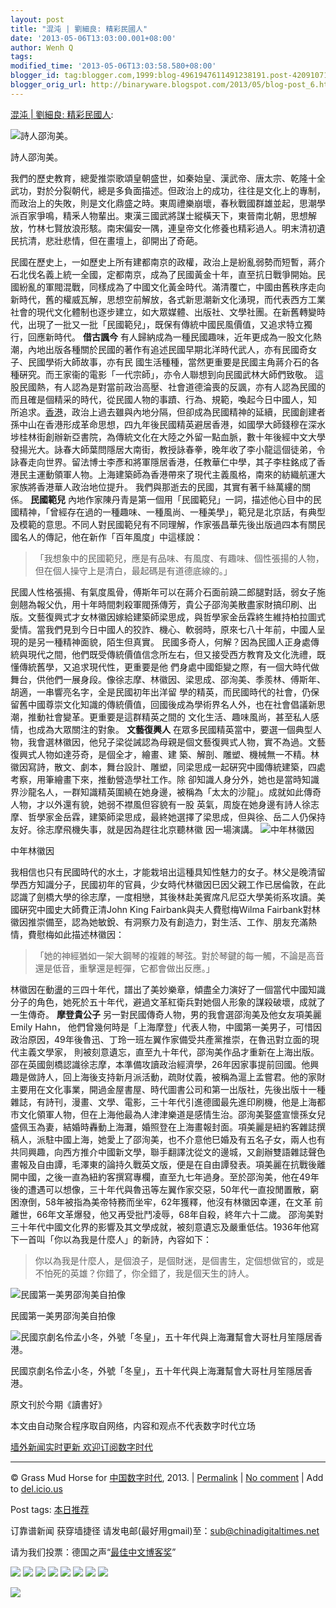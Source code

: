 ```yaml
---
layout: post
title: "混沌 | 劉細良: 精彩民國人"
date: '2013-05-06T13:03:00.001+08:00'
author: Wenh Q
tags:
modified_time: '2013-05-06T13:03:58.580+08:00'
blogger_id: tag:blogger.com,1999:blog-4961947611491238191.post-4209107158736252014
blogger_orig_url: http://binaryware.blogspot.com/2013/05/blog-post_6.html
---
```


[混沌 |
劉細良:
精彩民國人](http://feedproxy.google.com/~r/chinagfwblog/~3/AcTs7B_AXA8/):



![詩人邵洵美。](http://cdn.thehousenews.net/media/photos/cache/U21P112T3D159810F48DT20050127141438_s760m_600x0.jpg)

詩人邵洵美。

我們的歷史教育，總愛推崇歌頌皇朝盛世，如秦始皇、漢武帝、唐太宗、乾隆十全武功，對於分裂朝代，總是多負面描述。但政治上的成功，往往是文化上的專制，
而政治上的失敗，則是文化鼎盛之時。東周禮樂崩壞，春秋戰國群雄並起，思潮學派百家爭鳴，精釆人物輩出。東漢三國武將謀士縱橫天下，東晉南北朝，思想解
放，竹林七賢放浪形駭。南宋偏安一隅，連皇帝文化修養也精彩過人。明末清初遺民抗清，悲壯悲情，但在畫壇上，卻開出了奇葩。

民國在歷史上，一如歷史上所有建都南京的政權，政治上是紛亂弱勢而短暫，蔣介石北伐名義上統一全國，定都南京，成為了民國黃金十年，直至抗日戰爭開始。民
國紛亂的軍閥混戰，同樣成為了中國文化黃金時代。滿清覆亡，中國由舊秩序走向新時代，舊的權威瓦解，思想空前解放，各式新思潮新文化湧現，而代表西方工業
社會的現代文化體制也逐步建立，如大眾媒體、出版社、文學社團。在新舊轉變時代，出現了一批又一批「民國範兒」，既保有傳統中國民風價值，又追求特立獨
行，回應新時代。
**借古諷今**
有人歸納成為一種民國趣味，近年更成為一股文化熱潮，內地出版各種關於民國的著作有追述民國早期北洋時代武人，亦有民國奇女子、民國學術大師故事，亦有民
國生活種種，當然更重要是民國主角蔣介石的各種硏究。而王家衞的電影「一代宗師」，亦令人聯想到向民國武林大師們致敬。
這股民國熱，有人認為是對當前政治高壓、社會道德淪喪的反諷，亦有人認為民國的而且確是個精采的時代，從民國人物的事蹟、行為、規範，喚起今日中國人，知
所追求。[香港](https://kexueshangwang.info/chinese/tag/%e9%a6%99%e6%b8%af/?category=18271 "标签 香港 下的日志")，政治上過去雖與內地分隔，但卻成為民國精神的延續，民國創建者孫中山在香港形成革命思想，四九年後民國精英避居香港，如國學大師錢穆在深水
埗桂林街創辦新亞書院，為傳統文化在大陸之外留一點血脈，數十年後經中文大學發揚光大。詠春大師葉問隱居大南街，教授詠春拳，晚年收了李小龍這個徒弟，令
詠春走向世界。留法博士李彥和將軍隱居香港，任教華仁中學，其子李柱銘成了香港民主運動領軍人物。上海建築師為香港帶來了現代主義風格，南來的紡織航運大
家族將香港華人政治地位提升。
我們與那逝去的民國，其實有著千絲萬縷的關係。
**民國範兒**
內地作家陳丹青是第一個用「民國範兒」一詞，描述他心目中的民國精神，「曾經存在過的一種趣味、一種風尚、一種美學」，範兒是北京話，有典型及模範的意思。不同人對民國範兒有不同理解，作家張昌華先後出版過四本有關民國名人的傳記，他在新作「百年風度」中這樣說：



> 「我想象中的民國範兒，應是有品味、有風度、有趣味、個性張揚的人物，但在個人操守上是清白，最起碼是有道德底線的。」


民國人性格張揚、有氣度風骨，傅斯年可以在蔣介石面前蹺二郎腿對話，弱女子施劍翹為報父仇，用十年時間刺殺軍閥孫傳芳，貴公子邵洵美散盡家財搞印刷、出
版。文藝復興式才女林徽因嫁給建築師梁思成，與哲學家金岳霖終生維持柏拉圖式愛情。當我們見到今日中國人的狡詐、機心、軟弱時，原來七八十年前，中國人呈
現的是另一種精神面貌，陌生但真實。
民國多奇人，何解？因為民國人正身處傳統與現代之間，他們既受傳統價值信念所左右，但又接受西方教育及文化洗禮，既懂傳統舊學，又追求現代性，更重要是他
們身處中國鉅變之際，有一個大時代做舞台，供他們一展身段。像徐志摩、林徽因、梁思成、邵洵美、季羨林、傅斯年、胡適，一串響亮名字，全是民國初年出洋留
學的精英，而民國時代的社會，仍保留舊中國尊崇文化知識的傳統價值，回國後成為學術界名人外，也在社會倡議新思潮，推動社會變革。更重要是這群精英之間的
文化生活、趣味風尚，甚至私人感情，也成為大眾關注的對象。
**文藝復興人**
在眾多民國精英當中，要選一個典型人物，我會選林徽因，他兒子梁從誡認為母親是個文藝復興式人物，實不為過。文藝復興式人物如達芬奇，是個全才，繪畫、建
築、解剖、雕塑、機械無一不精。林徽因寫詩，散文、劇本，舞台設計、雕塑，同梁思成一起硏究中國傳統建築，四處考察，用筆繪畫下來，推動營造學社工作。除
卻知識人身分外，她也是當時知識界沙龍名人，一群知識精英圍繞在她身邊，被稱為「太太的沙龍」。成就如此傳奇人物，才以外還有貌，她弱不襟風但容貌有一股
英氣，周旋在她身邊有詩人徐志摩、哲學家金岳霖，建築師梁思成，最終她選擇了梁思成，但與徐、岳二人仍保持友好。徐志摩飛機失事，就是因為趕往北京聽林徽
因一場演講。
![中年林徽因](http://cdn.thehousenews.net/media/photos/cache/photo2028229_V9MCg_600x0.JPG)


中年林徽因

我相信也只有民國時代的水土，才能栽培出這種具知性魅力的女子。林父是晚清留學西方知識分子，民國初年的官員，少女時代林徽因巳因父親工作已居倫敦，在此
認識了劍橋大學的徐志摩，一度相戀，其後林赴美賓席凡尼亞大學美術系攻讀。美國硏究中國史大師費正清John
King Fairbank與夫人費慰梅Wilma
Fairbank對林徽因推崇備至，認為她敏銳、有洞察力及有創造力，對生活、工作、朋友充滿熱情，費慰梅如此描述林徽因：



> 「她的神經猶如一架大鋼琴的複雜的琴弦。對於琴鍵的每一觸，不論是高音還是低音，重擊還是輕彈，它都會做出反應。」


林徽因在動盪的三四十年代，譜出了美妙樂章，傾盡全力演好了一個當代中國知識分子的角色，她死於五十年代，避過文革紅衛兵對她個人形象的謀殺破壞，成就了一生傳奇。
**摩登貴公子**
另一對民國傳奇人物，男的我會選邵洵美及他女友項美麗Emily Hahn，
他們曾幾何時是「上海摩登」代表人物，中國第一美男子，可惜因政治原因，49年後魯迅、丁玲一班左翼作家備受共產黨推崇，在魯迅對立面的現代主義文學家，
則被刻意遺忘，直至九十年代，邵洵美作品才重新在上海出版。
邵在英國劍橋認識徐志摩，本準備攻讀政治經濟學，26年因家事提前回國。他興趣是做詩人，回上海後支持新月派活動，疏財仗義，被稱為滬上孟嘗君。他的家財
主要用在文化事業，開過金屋書屋、時代圖書公司和第一出版社，先後出版十一種雜誌，有詩刊，漫畫、文學、電影，三十年代引進德國最先進印刷機，他是上海都
巿文化領軍人物，但在上海他最為人津津樂道是感情生治。邵洵美娶盛宣懷孫女兒盛佩玉為妻，結婚時轟動上海灘，婚照登在上海畫報封面。項美麗是紐約客雜誌撰
稿人，派駐中國上海，她愛上了邵洵美，也不介意他巳婚及有五名子女，兩人也有共同興趣，向西方推介中國新文學，聯手翻譯沈從文的邊城，又創辦雙語雜誌聲色
畫報及自由譚，毛澤東的論持久戰英文版，便是在自由譚發表。項美麗在抗戰後離開中國，之後一直為紐約客撰寫專欄，直至九七年過身。至於邵洵美，他在49年
後的遭遇可以想像，三十年代與魯迅等左翼作家交惡，50年代一直投閒置散，窮困潦倒，58年被指為美帝特務而坐牢，62年獲釋，他沒有林徽因幸運，在文革
前離世，66年文革爆發，他又再受批鬥凌辱，68年自殺，終年六十二歲。
邵洵美對三十年代中國文化界的影響及其文學成就，被刻意遺忘及嚴重低估。1936年他寫下一首叫「你以為我是什麼人」的新詩，內容如下：



> 你以為我是什麼人，是個浪子，是個財迷，是個書生，定個想做官的，或是不怕死的英雄？你錯了，你全錯了，我是個天生的詩人。


![民國第一美男邵洵美自拍像](http://cdn.thehousenews.net/media/photos/cache/photo2028329_b7TF2_600x0.JPG)


民國第一美男邵洵美自拍像

![民國京劇名伶孟小冬，外號「冬皇」，五十年代與上海灘幫會大哥杜月笙隱居香港。](http://cdn.thehousenews.net/media/photos/cache/photo2028429_kIRbG_600x0_rursl_600x0.JPG)


民國京劇名伶孟小冬，外號「冬皇」，五十年代與上海灘幫會大哥杜月笙隱居香港。

原文刊於今期《讀書好》

本文由自动聚合程序取自网络，内容和观点不代表数字时代立场

[墙外新闻实时更新 欢迎订阅数字时代](http://eepurl.com/mstlf)









* * * * *

© Grass Mud Horse for
[中国数字时代](https://kexueshangwang.info/chinese), 2013. |
[Permalink](https://kexueshangwang.info/chinese/2013/05/%e6%b7%b7%e6%b2%8c-%e5%8a%89%e7%b4%b0%e8%89%af-%e7%b2%be%e5%bd%a9%e6%b0%91%e5%9c%8b%e4%ba%ba/)
|
[No
comment](https://kexueshangwang.info/chinese/2013/05/%e6%b7%b7%e6%b2%8c-%e5%8a%89%e7%b4%b0%e8%89%af-%e7%b2%be%e5%bd%a9%e6%b0%91%e5%9c%8b%e4%ba%ba/#comments)
|
Add to
[del.icio.us](http://del.icio.us/post?url=https://kexueshangwang.info/chinese/2013/05/%e6%b7%b7%e6%b2%8c-%e5%8a%89%e7%b4%b0%e8%89%af-%e7%b2%be%e5%bd%a9%e6%b0%91%e5%9c%8b%e4%ba%ba/&title=%E6%B7%B7%E6%B2%8C%20%7C%20%E5%8A%89%E7%B4%B0%E8%89%AF:%20%E7%B2%BE%E5%BD%A9%E6%B0%91%E5%9C%8B%E4%BA%BA)


Post tags:
[本日推荐](https://kexueshangwang.info/chinese/tag/%e6%9c%ac%e6%97%a5%e6%8e%a8%e8%8d%90/?category=18271)

订靠谱新闻 获穿墙捷径
请发电邮(最好用gmail)至：sub@chinadigitaltimes.net

请为我们投票：德国之声“[最佳中文博客奖](https://thebobs.com/chinese/category/2013/best-blog-chinese-2013/)”







[![](http://feeds.feedburner.com/~ff/chinagfwblog?d=yIl2AUoC8zA)](http://feeds.feedburner.com/~ff/chinagfwblog?a=AcTs7B_AXA8:Q8nJIpdI2TU:yIl2AUoC8zA)
[![](http://feeds.feedburner.com/~ff/chinagfwblog?i=AcTs7B_AXA8:Q8nJIpdI2TU:-BTjWOF_DHI)](http://feeds.feedburner.com/~ff/chinagfwblog?a=AcTs7B_AXA8:Q8nJIpdI2TU:-BTjWOF_DHI)
[![](http://feeds.feedburner.com/~ff/chinagfwblog?i=AcTs7B_AXA8:Q8nJIpdI2TU:F7zBnMyn0Lo)](http://feeds.feedburner.com/~ff/chinagfwblog?a=AcTs7B_AXA8:Q8nJIpdI2TU:F7zBnMyn0Lo)
[![](http://feeds.feedburner.com/~ff/chinagfwblog?i=AcTs7B_AXA8:Q8nJIpdI2TU:V_sGLiPBpWU)](http://feeds.feedburner.com/~ff/chinagfwblog?a=AcTs7B_AXA8:Q8nJIpdI2TU:V_sGLiPBpWU)
[![](http://feeds.feedburner.com/~ff/chinagfwblog?d=qj6IDK7rITs)](http://feeds.feedburner.com/~ff/chinagfwblog?a=AcTs7B_AXA8:Q8nJIpdI2TU:qj6IDK7rITs)
[![](http://feeds.feedburner.com/~ff/chinagfwblog?d=l6gmwiTKsz0)](http://feeds.feedburner.com/~ff/chinagfwblog?a=AcTs7B_AXA8:Q8nJIpdI2TU:l6gmwiTKsz0)
[![](http://feeds.feedburner.com/~ff/chinagfwblog?i=AcTs7B_AXA8:Q8nJIpdI2TU:gIN9vFwOqvQ)](http://feeds.feedburner.com/~ff/chinagfwblog?a=AcTs7B_AXA8:Q8nJIpdI2TU:gIN9vFwOqvQ)
[![](http://feeds.feedburner.com/~ff/chinagfwblog?d=TzevzKxY174)](http://feeds.feedburner.com/~ff/chinagfwblog?a=AcTs7B_AXA8:Q8nJIpdI2TU:TzevzKxY174)

![](http://feeds.feedburner.com/~r/chinagfwblog/~4/AcTs7B_AXA8)
